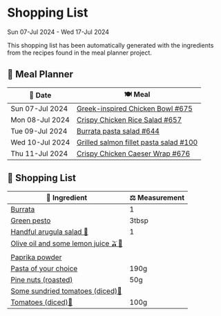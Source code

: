 # Shopping List

Sun 07-Jul 2024 - Wed 17-Jul 2024

This shopping list has been automatically generated with the ingredients from the recipes found in the meal planner project.

## 📅 Meal Planner

|📅 Date| 🍽️ Meal|
|----|----|
|Sun 07-Jul 2024|[Greek-inspired Chicken Bowl #675](https://github.com/jcallaghan/The-Cookbook/issues/675)|
|Mon 08-Jul 2024|[Crispy Chicken Rice Salad #657](https://github.com/jcallaghan/The-Cookbook/issues/657)|
|Tue 09-Jul 2024|[Burrata pasta salad #644](https://github.com/jcallaghan/The-Cookbook/issues/644)|
|Wed 10-Jul 2024|[Grilled salmon fillet pasta salad #100](https://github.com/jcallaghan/The-Cookbook/issues/100)|
|Thu 11-Jul 2024|[Crispy Chicken Caeser Wrap #676](https://github.com/jcallaghan/The-Cookbook/issues/676)|

## 🛒 Shopping List

| 🍌 Ingredient| ⚖️ Measurement|
|----------|-----------|
|[Burrata](https://www.sainsburys.co.uk/gol-ui/SearchResults/Burrata)|1|
|[Green pesto](https://www.sainsburys.co.uk/gol-ui/SearchResults/Green%20pesto)|3tbsp|
|[Handful arugula salad 🥗](https://www.sainsburys.co.uk/gol-ui/SearchResults/Handful%20arugula%20salad%20🥗)|1|
|[Olive oil and some lemon juice 🫒🍋](https://www.sainsburys.co.uk/gol-ui/SearchResults/Olive%20oil%20and%20some%20lemon%20juice%20🫒🍋)||
|[Paprika powder](https://www.sainsburys.co.uk/gol-ui/SearchResults/Paprika%20powder)||
|[Pasta of your choice](https://www.sainsburys.co.uk/gol-ui/SearchResults/Pasta%20of%20your%20choice)|190g|
|[Pine nuts (roasted)](https://www.sainsburys.co.uk/gol-ui/SearchResults/Pine%20nuts%20(roasted))|50g|
|[Some sundried tomatoes (diced)🍅](https://www.sainsburys.co.uk/gol-ui/SearchResults/Some%20sundried%20tomatoes%20(diced)🍅)||
|[Tomatoes (diced)🍅](https://www.sainsburys.co.uk/gol-ui/SearchResults/Tomatoes%20(diced)🍅)|100g|
